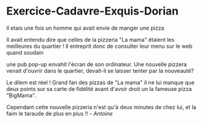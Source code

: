 # Exercice-Cadavre-Exquis-Dorian

Il etais une fois un homme qui avait envie de manger une pizza

Il avait entendu dire que celles de la pizzeria "La mama" étaient les meilleures du quartier ! Il entreprit donc de consulter leur menu sur le web quand soudain

une pub pop-up envahit l'écran de son ordinateur. Une nouvelle pizzera venait d'ouvrir dans le quartier, devait-il se laisser tenter par la nouveauté?


Le dilem est réel ! Grand fan des pizzas de "La mama" il ne lui manque que deux points sur sa carte de fidélité avant d'avoir droit un la fameuse pizza "BigMama".

Cependant cette nouvelle pizzeria n'est qu'à deux minutes de chez lui, et la faim le taraude de plus en plus !! *- Antoine*  


